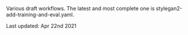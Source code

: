 Various draft workflows. The latest and most complete one is stylegan2-add-training-and-eval.yaml.

Last updated: Apr 22nd 2021
